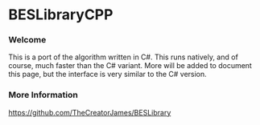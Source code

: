 # BESLibraryCPP


### Welcome
This is a port of the algorithm written in C#. This runs natively, and of course, much faster than the C# variant. More will be added to document this page, but the interface is very similar to the C# version.

### More Information
https://github.com/TheCreatorJames/BESLibrary
